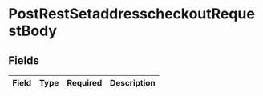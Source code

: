 # PostRestSetaddresscheckoutRequestBody


## Fields

| Field       | Type        | Required    | Description |
| ----------- | ----------- | ----------- | ----------- |